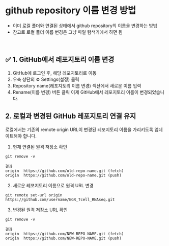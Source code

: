 # github repository 이름 변경 방법
- 이미 로컬 폴더와 연결된 상태에서 github repository의 이름을 변경하는 방법
- 참고로 로컬 폴더 이름 변경은 그냥 파일 탐색기에서 하면 됨

<br>

## ✅ 1. GitHub에서 레포지토리 이름 변경
1. GitHub에 로그인 후, 해당 레포지토리로 이동
2. 우측 상단의 ⚙️ Settings(설정) 클릭
3. Repository name(레포지토리 이름 변경) 섹션에서 새로운 이름 입력
4. Rename(이름 변경) 버튼 클릭
이제 GitHub에서 레포지토리 이름이 변경되었습니다.

## 2. 로컬과 변경된 GitHub 레포지토리 연결 유지
로컬에서는 기존의 remote origin URL이 변경된 레포지토리 이름을 가리키도록 업데이트해야 합니다.

1. 현재 연결된 원격 저장소 확인

```
git remove -v

결과
origin  https://github.com/old-repo-name.git (fetch)
origin  https://github.com/old-repo-name.git (push)
```

2. 새로운 레포지토리 이름으로 원격 URL 변경

```
git remote set-url origin https://github.com/username/EGR_Tcell_RNAseq.git

```

3. 변경된 원격 저장소 URL 확인

```
git remove -v

결과
origin  https://github.com/NEW-REPO-NAME.git (fetch)
origin  https://github.com/NEW-REPO-NAME.git (push)

```